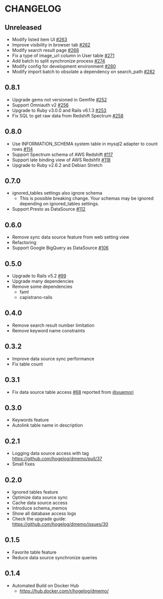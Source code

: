 # CHANGELOG

## Unreleased
- Modify listed item UI [#263](https://github.com/hogelog/dmemo/pull/263)
- Improve visibility in browser tab [#262](https://github.com/hogelog/dmemo/pull/262)
- Modify search result page [#268](https://github.com/hogelog/dmemo/pull/268)
- Fix a type of image_url column in User table [#271](https://github.com/hogelog/dmemo/pull/271)
- Add batch to split synchronize process [#274](https://github.com/teamdmemo/dmemo/pull/274)
- Modify config for development environment [#280](https://github.com/teamdmemo/dmemo/pull/280)
- Modify import batch to obsolate a dependency on search_path [#282](https://github.com/teamdmemo/dmemo/pull/282)

## 0.8.1
- Upgrade gems not versioned in Gemfile [#252](https://github.com/hogelog/dmemo/pull/252)
- Support Omniauth v2 [#256](https://github.com/hogelog/dmemo/pull/256)
- Upgrade to Ruby v3.0.0 and Rails v6.1.3 [#253](https://github.com/hogelog/dmemo/pull/253)
- Fix SQL to get raw data from Redshift Spectrum [#258](https://github.com/hogelog/dmemo/pull/258)

## 0.8.0
- Use INFORMATION_SCHEMA system table in mysql2 adapter to count rows [#114](https://github.com/hogelog/dmemo/pull/114)
- Support Spectrum schema of AWS Redshift [#117](https://github.com/hogelog/dmemo/pull/117)
- Support late binding view of AWS Redshfit [#118](https://github.com/hogelog/dmemo/pull/118)
- Upgrade to Ruby v2.6.2 and Debian Stretch

## 0.7.0
- ignored_tables settings also ignore schema
  - This is possible breaking change. Your schemas may be ignored depending on ignored_tables settings.
- Support Presto as DataSource [#112](https://github.com/hogelog/dmemo/pull/112)

## 0.6.0
- Remove sync data source feature from web setting view
- Refactoring
- Support Google BigQuery as DataSource [#106](https://github.com/hogelog/dmemo/pull/106)

## 0.5.0
- Upgrade to Rails v5.2 [#99](https://github.com/hogelog/dmemo/pull/99)
- Upgrade many dependencies
- Remove some dependencies
  - faml
  - capistrano-rails

## 0.4.0
- Remove search result number limitation
- Remove keyword name constraints

## 0.3.2
- Improve data source sync performance
- Fix table count

## 0.3.1
- Fix data source table access [#68](https://github.com/hogelog/dmemo/pull/68) reported from [@yuemori](https://github.com/yuemori)

## 0.3.0
- Keywords feature
- Autolink table name in description

## 0.2.1
- Logging data source access with tag https://github.com/hogelog/dmemo/pull/37
- Small fixes

## 0.2.0
- Ignored tables feature
- Optimize data source sync
- Cache data source access
- Introduce schema_memos
- Show all database access logs
- Check the upgrade guide: https://github.com/hogelog/dmemo/issues/30

## 0.1.5
- Favorite table feature
- Reduce data source synchronize queries

## 0.1.4
- Automated Build on Docker Hub
  - https://hub.docker.com/r/hogelog/dmemo/
